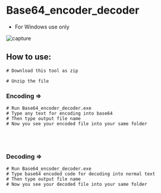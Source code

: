 # Base64_encoder_decoder


* For Windows use only

![capture](https://user-images.githubusercontent.com/38289183/52994704-75c56c00-343e-11e9-83d3-e3f3e768f3b6.JPG)

## How to use:
```
# Download this tool as zip

# Unzip the file

```

### Encoding =>
```
# Run Base64_encoder_decoder.exe
# Type any text for encoding into base64
# Then type output file name 
# Now you see your encoded file into your same folder
```
<br>
<br>


### Decoding =>
```
# Run Base64_encoder_decoder.exe
# Type base64 encoded code for decoding into normal text
# Then type output file name 
# Now you see your decoded file into your same folder
```
